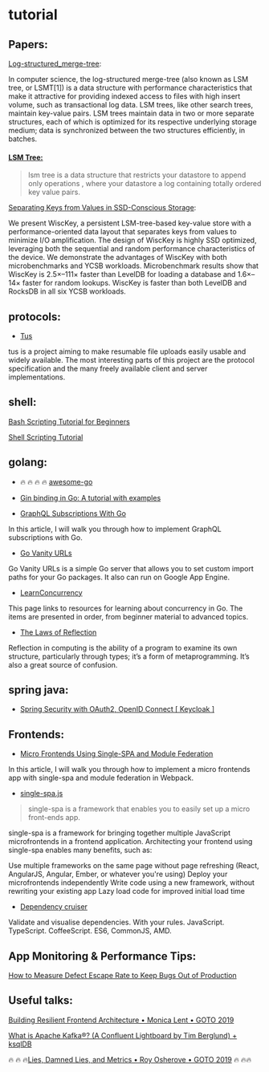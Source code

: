# tutorial

## Papers:

[Log-structured_merge-tree](https://en.wikipedia.org/wiki/Log-structured_merge-tree):

In computer science, the log-structured merge-tree (also known as LSM tree, or LSMT[1]) is a data structure with performance characteristics that make it attractive for providing indexed access to files with high insert volume, such as transactional log data. LSM trees, like other search trees, maintain key-value pairs. LSM trees maintain data in two or more separate structures, each of which is optimized for its respective underlying storage medium; data is synchronized between the two structures efficiently, in batches.

#### [LSM Tree:](https://dev.to/creativcoder/what-is-a-lsm-tree-3d75)
> lsm tree is a data structure that restricts your datastore to append only operations , where your datastore a log containing totally ordered key value pairs.


[Separating Keys from Values in SSD-Conscious Storage](https://www.usenix.org/system/files/conference/fast16/fast16-papers-lu.pdf):

We present WiscKey, a persistent LSM-tree-based key-value store with a performance-oriented data layout that separates keys from values to minimize I/O amplification. The design of WiscKey is highly SSD optimized, leveraging both the sequential and random performance characteristics of the device. We demonstrate the advantages of WiscKey with both microbenchmarks and YCSB workloads. Microbenchmark results show that WiscKey is 2.5×–111× faster than LevelDB for loading a database and 1.6×–14× faster for random lookups. WiscKey is faster than both LevelDB and RocksDB in all six YCSB workloads.

## protocols:

* [Tus](https://tus.io/)

tus is a project aiming to make resumable file uploads easily usable and widely available. The most interesting parts of this project are the protocol specification and the many freely available client and server implementations.

## shell: 


[Bash Scripting Tutorial for Beginners](https://linuxconfig.org/bash-scripting-tutorial-for-beginners)

[Shell Scripting Tutorial](https://www.shellscript.sh/)

## golang: 

* :fire: :fire: :fire: :fire: [awesome-go](https://github.com/avelino/awesome-go)

* [Gin binding in Go: A tutorial with examples](https://blog.logrocket.com/gin-binding-in-go-a-tutorial-with-examples/#:~:text=What%20is%20Gin%20binding%3F,etc.%20to%20structs%20and%20maps.)


* [GraphQL Subscriptions With Go](https://betterprogramming.pub/graphql-subscriptions-with-go-6eb25dec5cd1)

In this article, I will walk you through how to implement GraphQL subscriptions with Go.

* [Go Vanity URLs](https://github.com/GoogleCloudPlatform/govanityurls) 

Go Vanity URLs is a simple Go server that allows you
to set custom import paths for your Go packages.
It also can run on Google App Engine.

* [LearnConcurrency](https://github.com/golang/go/wiki/LearnConcurrency)

This page links to resources for learning about concurrency in Go. 
The items are presented in order, from beginner material to advanced topics.

* [The Laws of Reflection](https://go.dev/blog/laws-of-reflection)

Reflection in computing is the ability of a program to examine its own structure, particularly through types; it’s a form of metaprogramming. It’s also a great source of confusion.


## spring java:

* [Spring Security with OAuth2, OpenID Connect [ Keycloak ]](https://www.youtube.com/watch?v=ts8uG_BOTuM)


## Frontends:

* [Micro Frontends Using Single-SPA and Module Federation](https://betterprogramming.pub/micro-frontends-using-single-spa-and-module-federation-81ec27d03aee)

In this article, I will walk you through how to implement a micro frontends app with single-spa and module federation in Webpack.



* [single-spa.js](https://single-spa.js.org/docs/getting-started-overview/)

> single-spa is a framework that enables you to easily set up a micro front-ends app.

single-spa is a framework for bringing together multiple JavaScript microfrontends in a frontend application. Architecting your frontend using single-spa enables many benefits, such as:

Use multiple frameworks on the same page without page refreshing (React, AngularJS, Angular, Ember, or whatever you're using)
Deploy your microfrontends independently
Write code using a new framework, without rewriting your existing app
Lazy load code for improved initial load time

* [Dependency cruiser](https://www.npmjs.com/package/dependency-cruiser)

Validate and visualise dependencies. With your rules. JavaScript. TypeScript. CoffeeScript. ES6, CommonJS, AMD.

## App Monitoring & Performance Tips:

[How to Measure Defect Escape Rate to Keep Bugs Out of Production](https://stackify.com/measure-defect-escape-rate/)

## Useful talks:

[Building Resilient Frontend Architecture • Monica Lent • GOTO 2019](https://www.youtube.com/watch?v=TqfbAXCCVwE)

[What is Apache Kafka®? (A Confluent Lightboard by Tim Berglund) + ksqlDB](https://www.youtube.com/watch?v=06iRM1Ghr1k)

:fire: :fire: :fire:[Lies, Damned Lies, and Metrics • Roy Osherove • GOTO 2019](https://www.youtube.com/watch?v=goihWvyqRow) :fire: :fire::fire:

